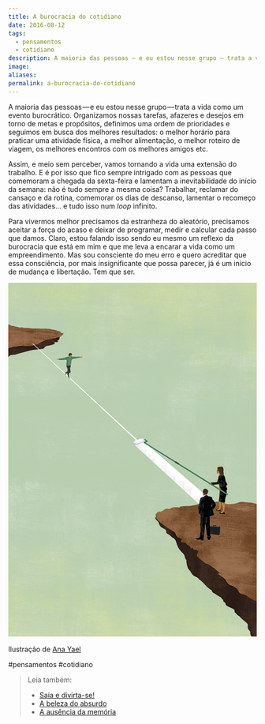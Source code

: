 ```yaml
---
title: A burocracia do cotidiano
date: 2016-08-12
tags:
  - pensamentos
  - cotidiano
description: A maioria das pessoas — e eu estou nesse grupo — trata a vida como um evento burocrático. Organizamos nossas tarefas, afazeres e desejos em…
image: 
aliases:
permalink: a-burocracia-do-cotidiano
---
```

A maioria das pessoas — e eu estou nesse grupo — trata a vida como um evento burocrático. Organizamos nossas tarefas, afazeres e desejos em torno de metas e propósitos, definimos uma ordem de prioridades e seguimos em busca dos melhores resultados: o melhor horário para praticar uma atividade física, a melhor alimentação, o melhor roteiro de viagem, os melhores encontros com os melhores amigos etc.

Assim, e meio sem perceber, vamos tornando a vida uma extensão do trabalho. E é por isso que fico sempre intrigado com as pessoas que comemoram a chegada da sexta-feira e lamentam a inevitabilidade do início da semana: não é tudo sempre a mesma coisa? Trabalhar, reclamar do cansaço e da rotina, comemorar os dias de descanso, lamentar o recomeço das atividades… e tudo isso num _loop_ infinito.

Para vivermos melhor precisamos da estranheza do aleatório, precisamos aceitar a força do acaso e deixar de programar, medir e calcular cada passo que damos. Claro, estou falando isso sendo eu mesmo um reflexo da burocracia que está em mim e que me leva a encarar a vida como um empreendimento. Mas sou consciente do meu erro e quero acreditar que essa consciência, por mais insignificante que possa parecer, já é um início de mudança e libertação. Tem que ser.

<img src="/assets/img/a-burocracia-do-cotidiano-medium.png">

Ilustração de [Ana Yael](http://www.anayael.net/)


#pensamentos #cotidiano

> Leia também:
> - <a href="/saia-e-divirta-se">Saia e divirta-se!</a>
> - <a href="/a-beleza-do-absurdo">A beleza do absurdo</a>
> - <a href="/a-ausencia-da-memoria">A ausência da memória</a>
